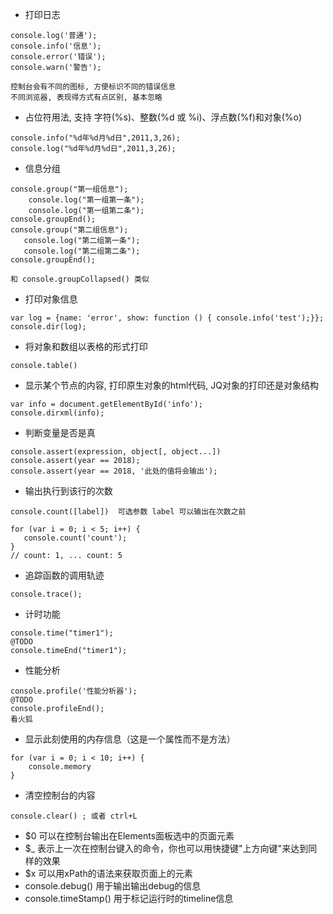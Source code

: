 * 打印日志

```
console.log('普通');
console.info('信息');
console.error('错误');
console.warn('警告');

控制台会有不同的图标, 方便标识不同的错误信息
不同浏览器, 表现得方式有点区别, 基本忽略
```

* 占位符用法, 支持 字符(%s)、整数(%d 或 %i)、浮点数(%f)和对象(%o)
```
console.info("%d年%d月%d日",2011,3,26);
console.log("%d年%d月%d日",2011,3,26);
```

* 信息分组

```
console.group("第一组信息");
    console.log("第一组第一条");
    console.log("第一组第二条");
console.groupEnd();
console.group("第二组信息");
   console.log("第二组第一条");
   console.log("第二组第二条");
console.groupEnd();

和 console.groupCollapsed() 类似
```


* 打印对象信息
```
var log = {name: 'error', show: function () { console.info('test');}};
console.dir(log);
```
* 将对象和数组以表格的形式打印
```
console.table()
```

* 显示某个节点的内容, 打印原生对象的html代码, JQ对象的打印还是对象结构
```
var info = document.getElementById('info');
console.dirxml(info);
```

* 判断变量是否是真

```
console.assert(expression, object[, object...])
console.assert(year == 2018);
console.assert(year == 2018, '此处的值将会输出');
```

* 输出执行到该行的次数
```
console.count([label])  可选参数 label 可以输出在次数之前

for (var i = 0; i < 5; i++) {
   console.count('count');
}
// count: 1, ... count: 5
```

* 追踪函数的调用轨迹
```
console.trace();
```
* 计时功能
```
console.time("timer1");
@TODO 
console.timeEnd("timer1");
```

* 性能分析
```
console.profile('性能分析器');
@TODO 
console.profileEnd();
看火狐
```
* 显示此刻使用的内存信息（这是一个属性而不是方法）

```
for (var i = 0; i < 10; i++) {
    console.memory
}
```

* 清空控制台的内容
```
console.clear() ; 或者 ctrl+L
```

* $0 可以在控制台输出在Elements面板选中的页面元素
* $_ 表示上一次在控制台键入的命令，你也可以用快捷键"上方向键"来达到同样的效果
* $x 可以用xPath的语法来获取页面上的元素
* console.debug() 用于输出输出debug的信息
* console.timeStamp() 用于标记运行时的timeline信息

